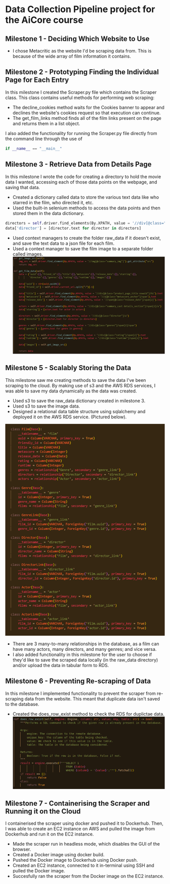 # Data Collection Pipeline project for the AiCore course

## Milestone 1 - Deciding Which Website to Use
- I chose Metacritic as the website I'd be scraping data from. This is because of the wide array of film information it contains.


## Milestone 2 - Prototyping Finding the Individual Page for Each Entry
In this milestone I created the Scraper.py file which contains the Scraper class. This class contains useful methods for performing web scraping:
- The decline_cookies method waits for the Cookies banner to appear and declines the website's cookies request so that execution can continue.
- The get_film_links method finds all of the film links present on the page and returns them in a list object.

I also added the functionality for running the Scraper.py file directly from the command line through the use of 
```python
if __name__ == "__main__"
```


## Milestone 3 - Retrieve Data from Details Page
In this milestone I wrote the code for creating a directory to hold the movie data I wanted,  accessing each of those data points on the webpage, and saving that data.
- Created a dictionary called data to store the various text data like who starred in the film, who directed it, etc.
- Used the built-in selenium methods to access the data points and then stored them in the data dictionary.
```python
directors = self.driver.find_elements(By.XPATH, value = '//div[@class="director"]/a')
data['director'] = [director.text for director in directors]
```
- Used context managers to create the folder raw_data if it doesn't exist, and save the text data to a json file for each film.
- Used a context manager to save the film image to a separate folder called images.
![plot](readme_images/save_details.png)



## Milestone 5 - Scalably Storing the Data
This milestone saw me creating methods to save the data I've been scraping to the cloud. By making use of s3 and the AWS RDS services, I was able to save my data dynamically as the data was created.
- Used s3 to save the raw_data dictionary created in milestone 3.
- Used s3 to save the image data.
- Designed a relational data table structure using sqlalchemy and deployed it on the AWS RDS service. (Pictured below).

![tables](readme_images/table_structure.png)
- There are 3 many-to-many relationships in the database, as a film can have many actors, many directors, and many genres; and vice versa. 
- I also added functionality in this milestone for the user to choose if they'd like to save the scraped data locally (in the raw_data directory) and/or upload the data in tabular form to RDS.



## Milestone 6 - Preventing Re-scraping of Data
In this milestone I implemented functionality to prevent the scraper from re-scraping data from the website. This meant that duplicate data isn't saved to the database.
- Created the does_row_exist method to check the RDS for duplictae data.
![does_row_exist](readme_images/does_row_exist.png)




## Milestone 7 - Containerising the Scraper and Running it on the Cloud
I containerised the scraper using docker and pushed it to Dockerhub. Then, I was able to create an EC2 instance on AWS and pulled the image from Dockerhub and run it on the EC2 instance.
- Made the scraper run in headless mode, which disables the GUI of the browser.
- Created a Docker image using docker build.
- Pushed the Docker image to Dockerhub using Docker push.
- Created an EC2 instance, connected to it in-terminal using SSH and pulled the Docker image.
- Succesfully ran the scraper from the Docker image on the EC2 instance.


